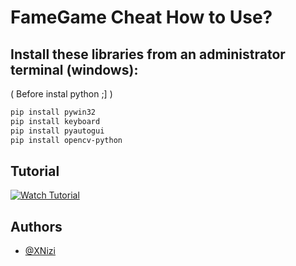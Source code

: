 
# FameGame Cheat How to Use?




## Install these libraries from an administrator terminal (windows):

 ( Before instal python ;] )
```bash
pip install pywin32
pip install keyboard
pip install pyautogui
pip install opencv-python
```
    
## Tutorial

[![Watch Tutorial](https://img.youtube.com/BQDlQtsAYJM)](https://youtu.be/BQDlQtsAYJM)



## Authors

- [@XNizi](https://www.github.com/xnizi)


